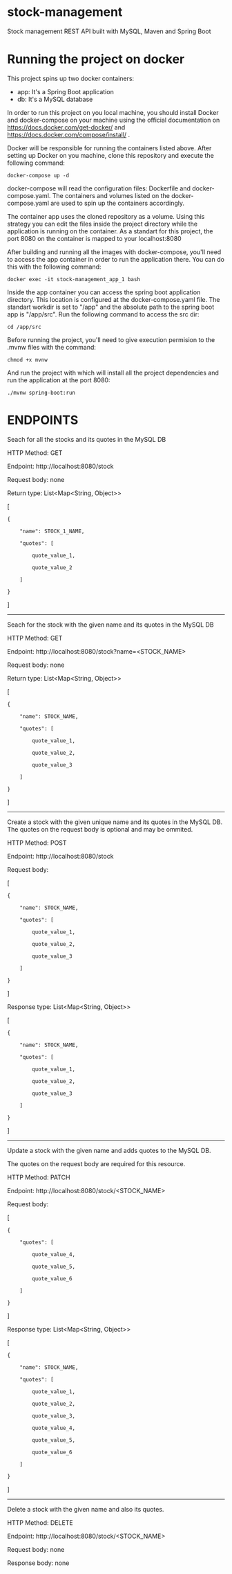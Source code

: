 # stock-management
Stock management REST API built with MySQL, Maven and Spring Boot

# Running the project on docker

This project spins up two docker containers:
  
  - app: It's a Spring Boot application
  - db: It's a MySQL database

In order to run this project on you local machine, you should install Docker and docker-compose on your machine using the official documentation on https://docs.docker.com/get-docker/ and https://docs.docker.com/compose/install/ .

Docker will be responsible for running the containers listed above. After setting up Docker on you machine, clone this repository and execute the following command:

`docker-compose up -d`

docker-compose will read the configuration files: Dockerfile and docker-compose.yaml. The containers and volumes listed on the docker-compose.yaml are used to spin up the containers accordingly.

The container app uses the cloned repository as a volume. Using this strategy you can edit the files inside the project directory while the application is running on the container. As a standart for this project, the port 8080 on the container is mapped to your localhost:8080

After building and running all the images with docker-compose, you'll need to access the app container in order to run the application there. You can do this with the following command:

`docker exec -it stock-management_app_1 bash`

Inside the app container you can access the spring boot application directory. This location is configured at the docker-compose.yaml file. The standart workdir is set to "/app" and the absolute path to the spring boot app is "/app/src". Run the following command to access the src dir:

`cd /app/src`

Before running the project, you'll need to give execution permision to the .mvnw files with the command:

`chmod +x mvnw` 

And run the project with which will install all the project dependencies and run the application at the port 8080:

`./mvnw spring-boot:run`

# ENDPOINTS

Seach for all the stocks and its quotes in the MySQL DB

HTTP Method: GET

Endpoint: http://localhost:8080/stock

Request body: none

Return type: List<Map<String, Object>>

[

    {
    
        "name": STOCK_1_NAME,
        
        "quotes": [
        
            quote_value_1,
            
            quote_value_2
            
        ]
        
    }
    
]

-----

Seach for the stock with the given name and its quotes in the MySQL DB

HTTP Method: GET

Endpoint: http://localhost:8080/stock?name=<STOCK_NAME>

Request body: none

Return type: List<Map<String, Object>>

[

    {
    
        "name": STOCK_NAME,
        
        "quotes": [
        
            quote_value_1,
            
            quote_value_2,
            
            quote_value_3
            
        ]
        
    }
    
]

-----

Create a stock with the given unique name and its quotes in the MySQL DB. The quotes on the request body is optional and may be ommited.

HTTP Method: POST

Endpoint: http://localhost:8080/stock

Request body: 

[

    {
    
        "name": STOCK_NAME,
        
        "quotes": [
        
            quote_value_1,
            
            quote_value_2,
            
            quote_value_3
            
        ]
        
    }
    
]

Response type: List<Map<String, Object>>

[

    {
    
        "name": STOCK_NAME,
        
        "quotes": [
        
            quote_value_1,
            
            quote_value_2,
            
            quote_value_3
            
        ]
        
    }
    
]

-----

Update a stock with the given name and adds quotes to the MySQL DB.

The quotes on the request body are required for this resource.

HTTP Method: PATCH

Endpoint:  http://localhost:8080/stock/<STOCK_NAME>

Request body: 

[

    {
            
        "quotes": [
        
            quote_value_4,
            
            quote_value_5,
            
            quote_value_6
            
        ]
        
    }
    
]

Response type: List<Map<String, Object>>

[

    {
    
        "name": STOCK_NAME,
        
        "quotes": [
        
            quote_value_1,
            
            quote_value_2,
            
            quote_value_3,
            
            quote_value_4,
            
            quote_value_5,
            
            quote_value_6
            
        ]
        
    }
    
]
      
-----

Delete a stock with the given name and also its quotes.

HTTP Method: DELETE

Endpoint: http://localhost:8080/stock/<STOCK_NAME>

Request body: none

Response body: none
 
